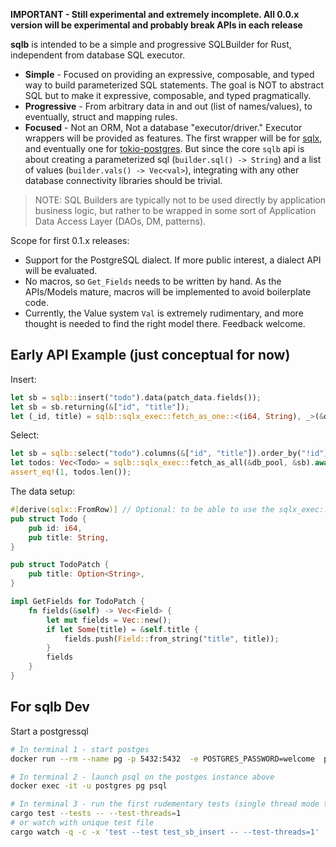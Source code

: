 
**IMPORTANT - Still experimental and extremely incomplete. All 0.0.x version will be experimental and probably break APIs in each release**

**sqlb** is intended to be a simple and progressive SQLBuilder for Rust, independent from database SQL executor.

- **Simple** - Focused on providing an expressive, composable, and typed way to build parameterized SQL statements. The goal is NOT to abstract SQL but to make it expressive, composable, and typed pragmatically.
- **Progressive** - From arbitrary data in and out (list of names/values), to eventually, struct and mapping rules. 
- **Focused** - Not an ORM, Not a database "executor/driver." Executor wrappers will be provided as features. The first wrapper will be for [sqlx](https://github.com/launchbadge/sqlx), and eventually one for [tokio-postgres](https://docs.rs/tokio-postgres/0.7.2/tokio_postgres/). But since the core `sqlb` api is about creating a parameterized sql (`builder.sql() -> String`) and a list of values (`builder.vals() -> Vec<val>`), integrating with any other database connectivity libraries should be trivial. 

> NOTE: SQL Builders are typically not to be used directly by application business logic, but rather to be wrapped in some sort of Application Data Access Layer (DAOs, DM, patterns). 

Scope for first 0.1.x releases: 

- Support for the PostgreSQL dialect. If more public interest, a dialect API will be evaluated. 
- No macros, so `Get_Fields` needs to be written by hand. As the APIs/Models mature, macros will be implemented to avoid boilerplate code.
- Currently, the Value system `Val` is extremely rudimentary, and more thought is needed to find the right model there. Feedback welcome.


## Early API Example (just conceptual for now)

Insert: 

```rust
let sb = sqlb::insert("todo").data(patch_data.fields());
let sb = sb.returning(&["id", "title"]);
let (_id, title) = sqlb::sqlx_exec::fetch_as_one::<(i64, String), _>(&db_pool, &sb).await?;
```        

Select: 

```rust
let sb = sqlb::select("todo").columns(&["id", "title"]).order_by("!id");
let todos: Vec<Todo> = sqlb::sqlx_exec::fetch_as_all(&db_pool, &sb).await?;
assert_eq!(1, todos.len());
```

The data setup: 

```rust
#[derive(sqlx::FromRow)] // Optional: to be able to use the sqlx_exec::fetch_as...
pub struct Todo {
    pub id: i64,
    pub title: String,
}

pub struct TodoPatch {
    pub title: Option<String>,
}

impl GetFields for TodoPatch {
    fn fields(&self) -> Vec<Field> {
        let mut fields = Vec::new();
        if let Some(title) = &self.title {
            fields.push(Field::from_string("title", title));
        }
        fields
    }
}
```


## For sqlb Dev

Start a postgressql

```sh
# In terminal 1 - start postges
docker run --rm --name pg -p 5432:5432  -e POSTGRES_PASSWORD=welcome  postgres:13

# In terminal 2 - launch psql on the postges instance above
docker exec -it -u postgres pg psql

# In terminal 3 - run the first rudementary tests (single thread mode to avoid db inconsistencies)
cargo test --tests -- --test-threads=1
# or watch with unique test file
cargo watch -q -c -x 'test --test test_sb_insert -- --test-threads=1'

```